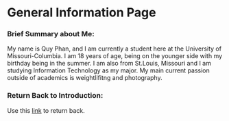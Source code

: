 # General Information Page
### Brief Summary about Me:
My name is Quy Phan, and I am currently a student here at the University of Missouri-Columbia.  I am 18 years of age, being on the younger side with my birthday being in the summer.  I am also from St.Louis, Missouri and I am studying Information Technology as my major.  My main current passion outside of academics is weightlifitng and photography.

### Return Back to Introduction:
Use this [link](README.md) to return back.



